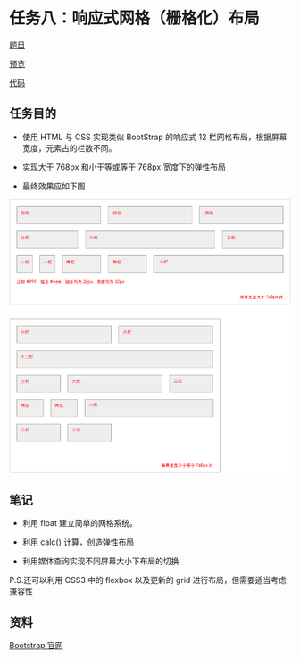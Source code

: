 # 任务八：响应式网格（栅格化）布局

[题目](http://ife.baidu.com/course/detail/id/104)

[预览](https://theaao.github.io/baidu_ife_tasks/xiaowei_academy/task8/task8.html)

[代码](https://github.com/TheaAo/baidu_ife_tasks/tree/master/xiaowei_academy/task8/task8.css)

## 任务目的

- 使用 HTML 与 CSS 实现类似 BootStrap 的响应式 12 栏网格布局，根据屏幕宽度，元素占的栏数不同。

- 实现大于 768px 和小于等或等于 768px 宽度下的弹性布局

- 最终效果应如下图

![响应式网格布局](task_1_8_1.png)

## 笔记

- 利用 float 建立简单的网格系统。

- 利用 calc() 计算，创造弹性布局

- 利用媒体查询实现不同屏幕大小下布局的切换

P.S.还可以利用 CSS3 中的 flexbox 以及更新的 grid 进行布局，但需要适当考虑兼容性

## 资料

[Bootstrap 官网](http://getbootstrap.com/)
